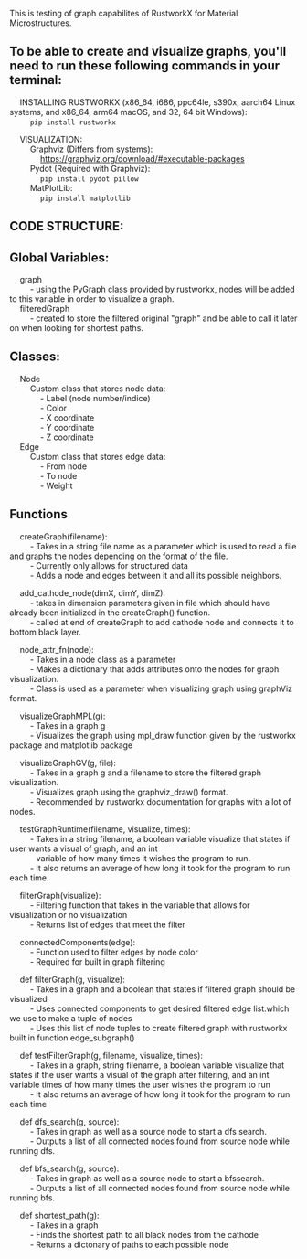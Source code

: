 This is testing of graph capabilites of RustworkX for Material Microstructures.

To be able to create and visualize graphs, you'll need to run these following commands in your terminal:  
  -----
&emsp; INSTALLING RUSTWORKX (x86_64, i686, ppc64le, s390x, aarch64 Linux systems, and x86_64, arm64 macOS, and 32, 64 bit Windows):  
  &emsp; &emsp; `pip install rustworkx`  
  
&emsp; VISUALIZATION:  
  &emsp; &emsp; Graphviz (Differs from systems):  
    &emsp; &emsp; &emsp; https://graphviz.org/download/#executable-packages  
  &emsp; &emsp; Pydot (Required with Graphviz):  
    &emsp; &emsp; &emsp; `pip install pydot pillow`  
     &emsp; &emsp; MatPlotLib:  
  &emsp; &emsp; &emsp; `pip install matplotlib`
  
CODE STRUCTURE:  
  -----
Global Variables:  
-----
  &emsp; graph  
    &emsp; &emsp; - using the PyGraph class provided by rustworkx, nodes will be added to this variable in order to visualize a graph.  
  &emsp; filteredGraph  
    &emsp; &emsp; - created to store the filtered original "graph" and be able to call it later on when looking for shortest paths.  

Classes:  
-----
  &emsp; Node  
    &emsp; &emsp; Custom class that stores node data:  
      &emsp; &emsp; &emsp; - Label (node number/indice)  
      &emsp; &emsp; &emsp; - Color  
      &emsp; &emsp; &emsp; - X coordinate  
      &emsp; &emsp; &emsp; - Y coordinate  
      &emsp; &emsp; &emsp; - Z coordinate  
  &emsp; Edge  
    &emsp; &emsp; Custom class that stores edge data:  
      &emsp; &emsp; &emsp; - From node  
      &emsp; &emsp; &emsp; - To node  
      &emsp; &emsp; &emsp; - Weight  

Functions  
-----
  &emsp; createGraph(filename):  
    &emsp; &emsp; - Takes in a string file name as a parameter which is used to read a file and graphs the nodes depending on the format of the file.  
    &emsp; &emsp; - Currently only allows for structured data  
    &emsp; &emsp; - Adds a node and edges between it and all its possible neighbors.  

 &emsp;  add_cathode_node(dimX, dimY, dimZ):  
    &emsp; &emsp; - takes in dimension parameters given in file which should have already been initialized in the createGraph() function.  
    &emsp; &emsp; - called at end of createGraph to add cathode node and connects it to bottom black layer.  
    
  &emsp; node_attr_fn(node):  
    &emsp; &emsp; - Takes in a node class as a parameter  
    &emsp; &emsp; - Makes a dictionary that adds attributes onto the nodes for graph visualization.  
    &emsp; &emsp; - Class is used as a parameter when visualizing graph using graphViz format.  

 &emsp;  visualizeGraphMPL(g):  
    &emsp; &emsp; - Takes in a graph g  
    &emsp; &emsp; - Visualizes the graph using mpl_draw function given by the rustworkx package and matplotlib package  

  &emsp; visualizeGraphGV(g, file):  
    &emsp; &emsp; - Takes in a graph g and a filename to store the filtered graph visualization.  
    &emsp; &emsp; - Visualizes graph using the graphviz_draw() format.  
    &emsp; &emsp; - Recommended by rustworkx documentation for graphs with a lot of nodes.  

  &emsp; testGraphRuntime(filename, visualize, times):  
    &emsp; &emsp; - Takes in a string filename, a boolean variable visualize that states if user wants a visual of graph, and an int  
    &emsp; &emsp; &ensp; variable of how many times it wishes the program to run.  
    &emsp; &emsp; - It also returns an average of how long it took for the program to run each time.  

  &emsp; filterGraph(visualize):  
    &emsp; &emsp; - Filtering function that takes in the variable that allows for visualization or no visualization  
    &emsp; &emsp; - Returns list of edges that meet the filter  

  &emsp; connectedComponents(edge):  
    &emsp; &emsp; - Function used to filter edges by node color  
    &emsp; &emsp; - Required for built in graph filtering  

  &emsp; def filterGraph(g, visualize):  
    &emsp; &emsp; - Takes in a graph and a boolean that states if filtered graph should be visualized  
    &emsp; &emsp; - Uses connected components to get desired filtered edge list.which we use to make a tuple of nodes  
    &emsp; &emsp; - Uses this list of node tuples to create filtered graph with rustworkx built in function edge_subgraph()  
  
 &emsp;  def testFilterGraph(g, filename, visualize, times):  
    &emsp; &emsp; - Takes in a graph, string filename, a boolean variable visualize that states if the user wants a visual of the graph after filtering, and an int 
    &emsp; &emsp; &ensp; variable times of how many times the user wishes the program to run  
    &emsp; &emsp; - It also returns an average of how long it took for the program to run each time  

  &emsp; def dfs_search(g, source):  
    &emsp; &emsp; - Takes in graph as well as a source node to start a dfs search.  
    &emsp; &emsp; - Outputs a list of all connected nodes found from source node while running dfs.  

  &emsp; def bfs_search(g, source):  
    &emsp; &emsp; - Takes in graph as well as a source node to start a bfssearch.  
    &emsp; &emsp; - Outputs a list of all connected nodes found from source node while running bfs.  

  &emsp; def shortest_path(g):  
    &emsp; &emsp; - Takes in a graph  
    &emsp; &emsp; - Finds the shortest path to all black nodes from the cathode  
    &emsp; &emsp; - Returns a dictonary of paths to each possible node  
